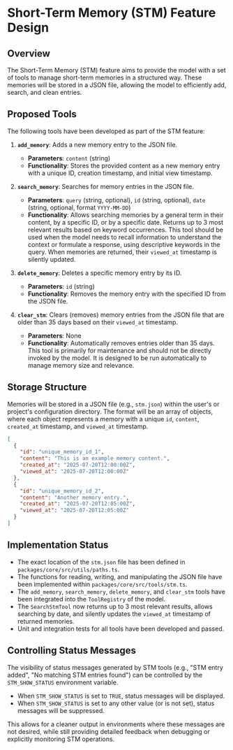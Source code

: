 # Short-Term Memory (STM) Feature Design

## Overview

The Short-Term Memory (STM) feature aims to provide the model with a set of tools to manage short-term memories in a structured way. These memories will be stored in a JSON file, allowing the model to efficiently add, search, and clean entries.

## Proposed Tools

The following tools have been developed as part of the STM feature:

1.  **`add_memory`**: Adds a new memory entry to the JSON file.
    - **Parameters**: `content` (string)
    - **Functionality**: Stores the provided content as a new memory entry with a unique ID, creation timestamp, and initial view timestamp.

2.  **`search_memory`**: Searches for memory entries in the JSON file.
    - **Parameters**: `query` (string, optional), `id` (string, optional), `date` (string, optional, format `YYYY-MM-DD`)
    - **Functionality**: Allows searching memories by a general term in their content, by a specific ID, or by a specific date. Returns up to 3 most relevant results based on keyword occurrences. This tool should be used when the model needs to recall information to understand the context or formulate a response, using descriptive keywords in the query. When memories are returned, their `viewed_at` timestamp is silently updated.

3.  **`delete_memory`**: Deletes a specific memory entry by its ID.
    - **Parameters**: `id` (string)
    - **Functionality**: Removes the memory entry with the specified ID from the JSON file.

4.  **`clear_stm`**: Clears (removes) memory entries from the JSON file that are older than 35 days based on their `viewed_at` timestamp.
    - **Parameters**: None
    - **Functionality**: Automatically removes entries older than 35 days. This tool is primarily for maintenance and should not be directly invoked by the model. It is designed to be run automatically to manage memory size and relevance.

## Storage Structure

Memories will be stored in a JSON file (e.g., `stm.json`) within the user's or project's configuration directory. The format will be an array of objects, where each object represents a memory with a unique `id`, `content`, `created_at` timestamp, and `viewed_at` timestamp.

```json
[
  {
    "id": "unique_memory_id_1",
    "content": "This is an example memory content.",
    "created_at": "2025-07-20T12:00:00Z",
    "viewed_at": "2025-07-20T12:00:00Z"
  },
  {
    "id": "unique_memory_id_2",
    "content": "Another memory entry.",
    "created_at": "2025-07-20T12:05:00Z",
    "viewed_at": "2025-07-20T12:05:00Z"
  }
]
```

## Implementation Status

- The exact location of the `stm.json` file has been defined in `packages/core/src/utils/paths.ts`.
- The functions for reading, writing, and manipulating the JSON file have been implemented within `packages/core/src/tools/stm.ts`.
- The `add_memory`, `search_memory`, `delete_memory`, and `clear_stm` tools have been integrated into the `ToolRegistry` of the model.
- The `SearchStmTool` now returns up to 3 most relevant results, allows searching by date, and silently updates the `viewed_at` timestamp of returned memories.
- Unit and integration tests for all tools have been developed and passed.

## Controlling Status Messages

The visibility of status messages generated by STM tools (e.g., "STM entry added", "No matching STM entries found") can be controlled by the `STM_SHOW_STATUS` environment variable.

- When `STM_SHOW_STATUS` is set to `TRUE`, status messages will be displayed.
- When `STM_SHOW_STATUS` is set to any other value (or is not set), status messages will be suppressed.

This allows for a cleaner output in environments where these messages are not desired, while still providing detailed feedback when debugging or explicitly monitoring STM operations.

